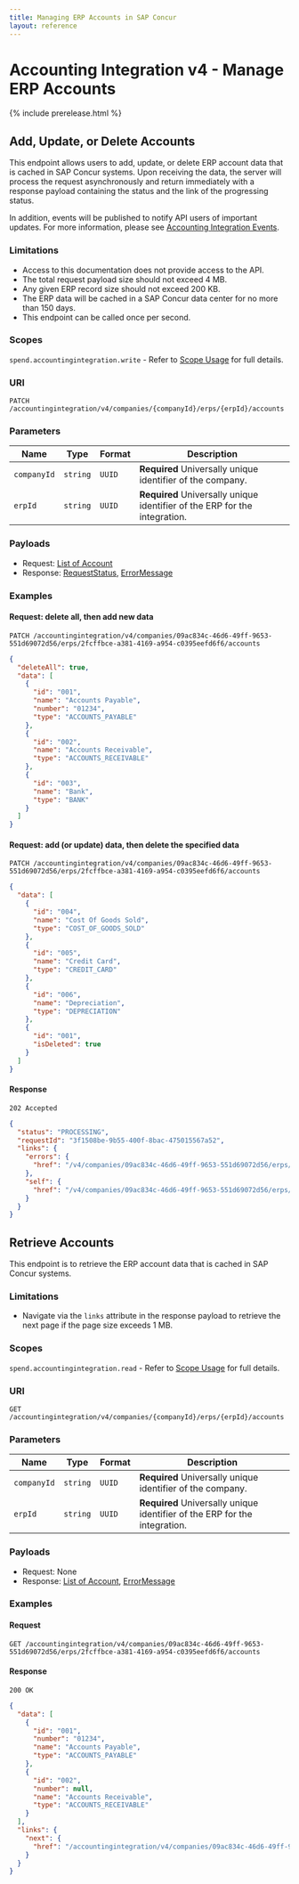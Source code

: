 ```yaml
---
title: Managing ERP Accounts in SAP Concur
layout: reference
---
```

# Accounting Integration v4 - Manage ERP Accounts

{% include prerelease.html %}

## <a name="patch-accounts"></a>Add, Update, or Delete Accounts

This endpoint allows users to add, update, or delete ERP account data that is cached in SAP Concur systems. Upon receiving the data, the server will process the request asynchronously and return immediately with a response payload containing the status and the link of the progressing status.

In addition, events will be published to notify API users of important updates. For more information, please see [Accounting Integration Events](/event-topics/event-subscription-topic-accountingintegration.html).

### Limitations

* Access to this documentation does not provide access to the API. 
* The total request payload size should not exceed 4 MB.
* Any given ERP record size should not exceed 200 KB.
* The ERP data will be cached in a SAP Concur data center for no more than 150 days.
* This endpoint can be called once per second.

### Scopes

`spend.accountingintegration.write` - Refer to [Scope Usage](./v4.accountingintegration-get-started.html#scope-usage) for full details.

### URI

```shell
PATCH /accountingintegration/v4/companies/{companyId}/erps/{erpId}/accounts
```

### Parameters

Name|Type|Format|Description
---|---|---|---
`companyId`|`string`|`UUID`|**Required** Universally unique identifier of the company.
`erpId`|`string`|`UUID`|**Required** Universally unique identifier of the ERP for the integration.

### Payloads

* Request: [List of Account](./v4.accountingintegration-schema.html#list-of-account)
* Response: [RequestStatus](./v4.accountingintegration-schema.html#request-status), [ErrorMessage](./v4.accountingintegration-schema.html#errorMessage)

### Examples

#### Request: delete all, then add new data

```shell
PATCH /accountingintegration/v4/companies/09ac834c-46d6-49ff-9653-551d69072d56/erps/2fcffbce-a381-4169-a954-c0395eefd6f6/accounts
```

```json
{
  "deleteAll": true,
  "data": [
    {
      "id": "001",
      "name": "Accounts Payable",
      "number": "01234",
      "type": "ACCOUNTS_PAYABLE"
    },
    {
      "id": "002",
      "name": "Accounts Receivable",
      "type": "ACCOUNTS_RECEIVABLE"
    },
    {
      "id": "003",
      "name": "Bank",
      "type": "BANK"
    }
  ]
}
```

#### Request: add (or update) data, then delete the specified data

```shell
PATCH /accountingintegration/v4/companies/09ac834c-46d6-49ff-9653-551d69072d56/erps/2fcffbce-a381-4169-a954-c0395eefd6f6/accounts
```

```json
{
  "data": [
    {
      "id": "004",
      "name": "Cost Of Goods Sold",
      "type": "COST_OF_GOODS_SOLD"
    },
    {
      "id": "005",
      "name": "Credit Card",
      "type": "CREDIT_CARD"
    },
    {
      "id": "006",
      "name": "Depreciation",
      "type": "DEPRECIATION"
    },
    {
      "id": "001",
      "isDeleted": true
    }
  ]
}
```

#### Response

```shell
202 Accepted
```

```json
{
  "status": "PROCESSING",
  "requestId": "3f1508be-9b55-400f-8bac-475015567a52",
  "links": {
    "errors": {
      "href": "/v4/companies/09ac834c-46d6-49ff-9653-551d69072d56/erps/2fcffbce-a381-4169-a954-c0395eefd6f6/requests/3f1508be-9b55-400f-8bac-475015567a52/errors"
    },
    "self": {
      "href": "/v4/companies/09ac834c-46d6-49ff-9653-551d69072d56/erps/2fcffbce-a381-4169-a954-c0395eefd6f6/requests/3f1508be-9b55-400f-8bac-475015567a52"
    }
  }
}
```

## <a name="get-accounts"></a>Retrieve Accounts

This endpoint is to retrieve the ERP account data that is cached in SAP Concur systems.

### Limitations

* Navigate via the `links` attribute in the response payload to retrieve the next page if the page size exceeds 1 MB.

### Scopes

`spend.accountingintegration.read` - Refer to [Scope Usage](./v4.accountingintegration-get-started.html#scope-usage) for full details.

### URI

```shell
GET /accountingintegration/v4/companies/{companyId}/erps/{erpId}/accounts
```

### Parameters

Name|Type|Format|Description
---|---|---|---
`companyId`|`string`|`UUID`|**Required** Universally unique identifier of the company.
`erpId`|`string`|`UUID`|**Required** Universally unique identifier of the ERP for the integration.

### Payloads

* Request: None
* Response: [List of Account](./v4.accountingintegration-schema.html#list-of-account), [ErrorMessage](./v4.accountingintegration-schema.html#errorMessage)

### Examples

#### Request

```shell
GET /accountingintegration/v4/companies/09ac834c-46d6-49ff-9653-551d69072d56/erps/2fcffbce-a381-4169-a954-c0395eefd6f6/accounts
```

#### Response

```shell
200 OK
```

```json
{
  "data": [
    {
      "id": "001",
      "number": "01234",
      "name": "Accounts Payable",
      "type": "ACCOUNTS_PAYABLE"
    },
    {
      "id": "002",
      "number": null,
      "name": "Accounts Receivable",
      "type": "ACCOUNTS_RECEIVABLE"
    }
  ],
  "links": {
    "next": {
      "href": "/accountingintegration/v4/companies/09ac834c-46d6-49ff-9653-551d69072d56/erps/2fcffbce-a381-4169-a954-c0395eefd6f6/accounts?next=string"
    }
  }  
}
```

